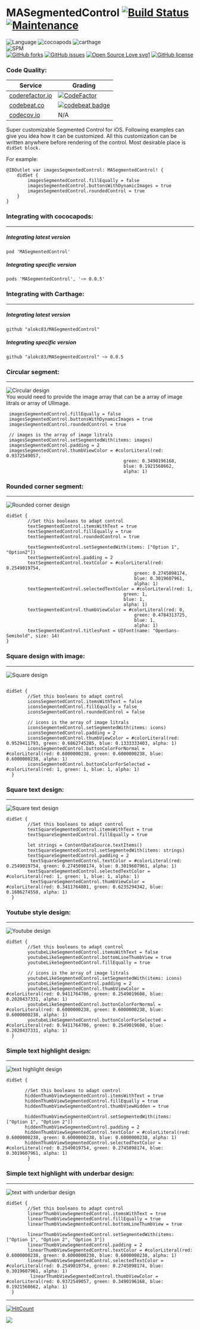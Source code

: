 
# MASegmentedControl [![Build Status](https://travis-ci.org/alokc83/MASegmentedControl.svg?branch=master)](https://travis-ci.org/alokc83/MASegmentedControl) [![Maintenance](https://img.shields.io/badge/Maintained%3F-yes-green.svg)](https://github.com/alokc83/WeatherInfo/graphs/commit-activity) 

 ![Language](https://img.shields.io/badge/Language-Swift%205-orange.svg)
 ![cocoapods](https://img.shields.io/badge/cocoapods-0.0.5-red)
 ![carthage](https://img.shields.io/badge/Carthage-0.0.5-orange) <br>
 ![SPM](https://img.shields.io/badge/SPM-0.0.6-orange) <br>
[![GitHub forks](https://img.shields.io/github/forks/alokc83/MASegmentedControl)](https://github.com/alokc83/MASegmentedControl/network)
 [![GitHub issues](https://img.shields.io/github/issues/alokc83/MASegmentedControl)](https://github.com/alokc83/MASegmentedControl/issues)
 [![Open Source Love svg1](https://badges.frapsoft.com/os/v1/open-source.svg?v=103)](https://github.com/ellerbrock/open-source-badges/)
 [![GitHub license](https://img.shields.io/github/license/alokc83/MASegmentedControl)](https://github.com/alokc83/MASegmentedControl/blob/master/LICENSE)


### Code Quality:
| Service  | Grading |
| ------------- | ------------- |
| [coderefactor.io](https://www.codefactor.io)  | [![CodeFactor](https://www.codefactor.io/repository/github/alokc83/masegmentedcontrol/badge/develop)](https://www.codefactor.io/repository/github/alokc83/masegmentedcontrol/overview/develop)  |
| [codebeat.co](https://www.https://codebeat.co) | [![codebeat badge](https://codebeat.co/badges/fe58f887-3d35-4229-9167-8d16315a5456)](https://codebeat.co/projects/github-com-alokc83-masegmentedcontrol-master)  |
| [codecov.io](https://www.https://codecov.io) | N/A  |

Super customizable Segmented Control for iOS.
Following examples can give you idea how it can be customized. All this customization can be written anywhere before rendering of the control. Most desirable place is `didSet block.`

For example:

```
@IBOutlet var imagesSegmentedControl: MASegmentedControl! {
	didSet {
		imagesSegmentedControl.fillEqually = false
 		imagesSegmentedControl.buttonsWithDynamicImages = true
 		imagesSegmentedControl.roundedControl = true
    }
}

```



### Integrating with cococapods:
----
##### Integrating latest version
```
pod 'MASegmentedControl'

```
##### Integrating specific version
```
pods 'MASegmentedControl', '~> 0.0.5'

```

### Integrating with Carthage:
----
##### Integrating latest version
```
github "alokc83/MASegmentedControl"

```
##### Integrating specific version
```
github "alokc83/MASegmentedControl" ~> 0.0.5

```

### Circular segment:
----
![Circular design](screenshots/1.png) <br>
You would need to provide the image array that can be a array of image litrals or array of UIImage.

```
 imagesSegmentedControl.fillEqually = false
 imagesSegmentedControl.buttonsWithDynamicImages = true
 imagesSegmentedControl.roundedControl = true

 // images is the array of image litrals
 imagesSegmentedControl.setSegmentedWith(items: images)
 imagesSegmentedControl.padding = 2
 imagesSegmentedControl.thumbViewColor = #colorLiteral(red: 0.9372549057,
 											green: 0.3490196168,
 											blue: 0.1921568662,
 											alpha: 1)
```

<p>

### Rounded corner segment:
----
![Rounded corner design](screenshots/2.png)

```
didSet {
        //Set this booleans to adapt control
        textSegmentedControl.itemsWithText = true
        textSegmentedControl.fillEqually = true
        textSegmentedControl.roundedControl = true

        textSegmentedControl.setSegmentedWith(items: ["Option 1", "Option2"])
        textSegmentedControl.padding = 2
        textSegmentedControl.textColor = #colorLiteral(red: 0.2549019754,
     											green: 0.2745098174,
     											blue: 0.3019607961,
    											alpha: 1)
        textSegmentedControl.selectedTextColor = #colorLiteral(red: 1,
        									green: 1,
        									blue: 1,
        									alpha: 1)
        textSegmentedControl.thumbViewColor = #colorLiteral(red: 0,
        										green: 0.4784313725,
        										blue: 1,
      											alpha: 1)
        textSegmentedControl.titlesFont = UIFont(name: "OpenSans-Semibold", size: 14)
}
```

<p>

### Square design with image:
----
![Square design](screenshots/3.png)

```

didSet {
        //Set this booleans to adapt control
        iconsSegmentedControl.itemsWithText = false
        iconsSegmentedControl.fillEqually = false
        iconsSegmentedControl.roundedControl = false

        // icons is the array of image litrals
        iconsSegmentedControl.setSegmentedWith(items: icons)
        iconsSegmentedControl.padding = 2
        iconsSegmentedControl.thumbViewColor = #colorLiteral(red: 0.9529411793, green: 0.6862745285, blue: 0.1333333403, alpha: 1)
        iconsSegmentedControl.buttonColorForNormal = #colorLiteral(red: 0.6000000238, green: 0.6000000238, blue: 0.6000000238, alpha: 1)
        iconsSegmentedControl.buttonColorForSelected = #colorLiteral(red: 1, green: 1, blue: 1, alpha: 1)
  }
```

<p>

### Square text design:
----
![Square text design](screenshots/4.png)

```
didSet {
        //Set this booleans to adapt control
        textSquareSegmentedControl.itemsWithText = true
        textSquareSegmentedControl.fillEqually = true

        let strings = ContentDataSource.textItems()
        textSquareSegmentedControl.setSegmentedWith(items: strings)
        textSquareSegmentedControl.padding = 2
         textSquareSegmentedControl.textColor = #colorLiteral(red: 0.2549019754, green: 0.2745098174, blue: 0.3019607961, alpha: 1)
        textSquareSegmentedControl.selectedTextColor = #colorLiteral(red: 1, green: 1, blue: 1, alpha: 1)
         textSquareSegmentedControl.thumbViewColor = #colorLiteral(red: 0.3411764801, green: 0.6235294342, blue: 0.1686274558, alpha: 1)
  }
```

<p>

### Youtube style design:
----
![Youtube design](screenshots/5.png)

```
didSet {    
        //Set this booleans to adapt control
        youtubeLikeSegmentedControl.itemsWithText = false
        youtubeLikeSegmentedControl.bottomLineThumbView = true
        youtubeLikeSegmentedControl.fillEqually = true

        // icons is the array of image litrals
        youtubeLikeSegmentedControl.setSegmentedWith(items: icons)
        youtubeLikeSegmentedControl.padding = 2
        youtubeLikeSegmentedControl.thumbViewColor = #colorLiteral(red: 0.9411764706, green: 0.2549019608, blue: 0.2020437331, alpha: 1)
        youtubeLikeSegmentedControl.buttonColorForNormal =  #colorLiteral(red: 0.6000000238, green: 0.6000000238, blue: 0.6000000238, alpha: 1)
        youtubeLikeSegmentedControl.buttonColorForSelected = #colorLiteral(red: 0.9411764706, green: 0.2549019608, blue: 0.2020437331, alpha: 1)
  }
```

<p>

### Simple text highlight design:
-----
![text highlight design](screenshots/6.png)

```
didSet {

       //Set this booleans to adapt control
       hiddenThumbViewSegmentedControl.itemsWithText = true
       hiddenThumbViewSegmentedControl.fillEqually = true
       hiddenThumbViewSegmentedControl.thumbViewHidden = true

       hiddenThumbViewSegmentedControl.setSegmentedWith(items: ["Option 1", "Option 2"])
       hiddenThumbViewSegmentedControl.padding = 2
       hiddenThumbViewSegmentedControl.textColor = #colorLiteral(red: 0.6000000238, green: 0.6000000238, blue: 0.6000000238, alpha: 1)
       hiddenThumbViewSegmentedControl.selectedTextColor = #colorLiteral(red: 0.2549019754, green: 0.2745098174, blue: 0.3019607961, alpha: 1)
        }
```


<p>

### Simple text highlight with underbar design:
-----
![text with underbar design](screenshots/7.png)

```
didSet {
        //Set this booleans to adapt control
        linearThumbViewSegmentedControl.itemsWithText = true
        linearThumbViewSegmentedControl.fillEqually = true
        linearThumbViewSegmentedControl.bottomLineThumbView = true

        linearThumbViewSegmentedControl.setSegmentedWith(items: ["Option 1", "Option 2", "Option 3"])
        linearThumbViewSegmentedControl.padding = 2
        linearThumbViewSegmentedControl.textColor = #colorLiteral(red: 0.6000000238, green: 0.6000000238, blue: 0.6000000238, alpha: 1)
        linearThumbViewSegmentedControl.selectedTextColor = #colorLiteral(red: 0.2549019754, green: 0.2745098174, blue: 0.3019607961, alpha: 1)
         linearThumbViewSegmentedControl.thumbViewColor = #colorLiteral(red: 0.9372549057, green: 0.3490196168, blue: 0.1921568662, alpha: 1)     
  }
```
------------------------------------------
[![HitCount](http://hits.dwyl.com/alokc83/MASegmentedControl.svg)](http://hits.dwyl.com/alokc83/MASegmentedControl)

<!--
[![Analytics](https://ga-beacon.appspot.com/UA-61420617-3/)](https://github.com/alokc83/MASegmentedControl/)
-->

<img src="https://api.segment.io/v1/pixel/track?data=ewogICJ3cml0ZUtleSI6ICJlUXhIQm1ucDBHZFpLM1I2S1VHc01EWUJ1YUJ5RGlhSiIsCiAgInVzZXJJZCI6ICJnaXRodWJfdXNlciIsCiAgInJlcG8iOiAiTUFTZWdtZW50ZWRDb250cm9sIiwKICAiZXZlbnQiOiAicGFnZSB2aXNpdCIsCiAgInByb3BlcnRpZXMiOiB7CiAgICAid2Vic2l0ZSI6ICJodHRwczovL2dpdGh1Yi5jb20vYWxva2M4My9NQVNlZ21lbnRlZENvbnRyb2wiCiAgfQp9">
